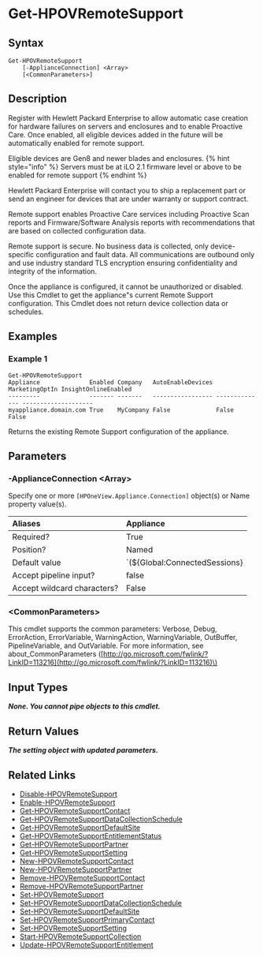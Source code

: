 ﻿---
description: Retrieve appliance Remote Support configuration.
---

# Get-HPOVRemoteSupport

## Syntax

```text
Get-HPOVRemoteSupport
    [-ApplianceConnection] <Array>
    [<CommonParameters>]
```

## Description

Register with Hewlett Packard Enterprise to allow automatic case creation for hardware failures on servers and enclosures and to enable Proactive Care. Once enabled, all eligible devices added in the future will be automatically enabled for remote support.
Eligible devices are Gen8 and newer blades and enclosures.
{% hint style="info" %}
Servers must be at iLO 2.1 firmware level or above to be enabled for remote support
{% endhint %}

Hewlett Packard Enterprise will contact you to ship a replacement part or send an engineer for devices that are under warranty or support contract.
Remote support enables Proactive Care services including Proactive Scan reports and Firmware/Software Analysis reports with recommendations that are based on collected configuration data.
Remote support is secure. No business data is collected, only device-specific configuration and fault data. All communications are outbound only and use industry standard TLS encryption ensuring confidentiality and integrity of the information.
 Once the appliance is configured, it cannot be unauthorized or disabled.
 Use this Cmdlet to get the appliance"s current Remote Support configuration.  This Cmdlet does not return device collection data or schedules. 

## Examples

###  Example 1 

```text
Get-HPOVRemoteSupport
Appliance              Enabled Company   AutoEnableDevices MarketingOptIn InsightOnlineEnabled
---------              ------- -------   ----------------- -------------- --------------------
myappliance.domain.com True    MyCompany False             False          False
```

Returns the existing Remote Support configuration of the appliance.

## Parameters

### -ApplianceConnection &lt;Array&gt;

Specify one or more `[HPOneView.Appliance.Connection]` object(s) or Name property value(s).

| Aliases | Appliance |
| :--- | :--- |
| Required? | True |
| Position? | Named |
| Default value | `(${Global:ConnectedSessions} | ? Default)` |
| Accept pipeline input? | false |
| Accept wildcard characters? | False |

### &lt;CommonParameters&gt;

This cmdlet supports the common parameters: Verbose, Debug, ErrorAction, ErrorVariable, WarningAction, WarningVariable, OutBuffer, PipelineVariable, and OutVariable. For more information, see about\_CommonParameters \([http://go.microsoft.com/fwlink/?LinkID=113216](http://go.microsoft.com/fwlink/?LinkID=113216)\)

## Input Types

_**None.  You cannot pipe objects to this cmdlet.**_

## Return Values

_**The setting object with updated parameters.**_



## Related Links

* [Disable-HPOVRemoteSupport](disable-hpovremotesupport.md)
* [Enable-HPOVRemoteSupport](enable-hpovremotesupport.md)
* [Get-HPOVRemoteSupportContact](get-hpovremotesupportcontact.md)
* [Get-HPOVRemoteSupportDataCollectionSchedule](get-hpovremotesupportdatacollectionschedule.md)
* [Get-HPOVRemoteSupportDefaultSite](get-hpovremotesupportdefaultsite.md)
* [Get-HPOVRemoteSupportEntitlementStatus](get-hpovremotesupportentitlementstatus.md)
* [Get-HPOVRemoteSupportPartner](get-hpovremotesupportpartner.md)
* [Get-HPOVRemoteSupportSetting](get-hpovremotesupportsetting.md)
* [New-HPOVRemoteSupportContact](new-hpovremotesupportcontact.md)
* [New-HPOVRemoteSupportPartner](new-hpovremotesupportpartner.md)
* [Remove-HPOVRemoteSupportContact](remove-hpovremotesupportcontact.md)
* [Remove-HPOVRemoteSupportPartner](remove-hpovremotesupportpartner.md)
* [Set-HPOVRemoteSupport](set-hpovremotesupport.md)
* [Set-HPOVRemoteSupportDataCollectionSchedule](set-hpovremotesupportdatacollectionschedule.md)
* [Set-HPOVRemoteSupportDefaultSite](set-hpovremotesupportdefaultsite.md)
* [Set-HPOVRemoteSupportPrimaryContact](set-hpovremotesupportprimarycontact.md)
* [Set-HPOVRemoteSupportSetting](set-hpovremotesupportsetting.md)
* [Start-HPOVRemoteSupportCollection](start-hpovremotesupportcollection.md)
* [Update-HPOVRemoteSupportEntitlement](update-hpovremotesupportentitlement.md)
